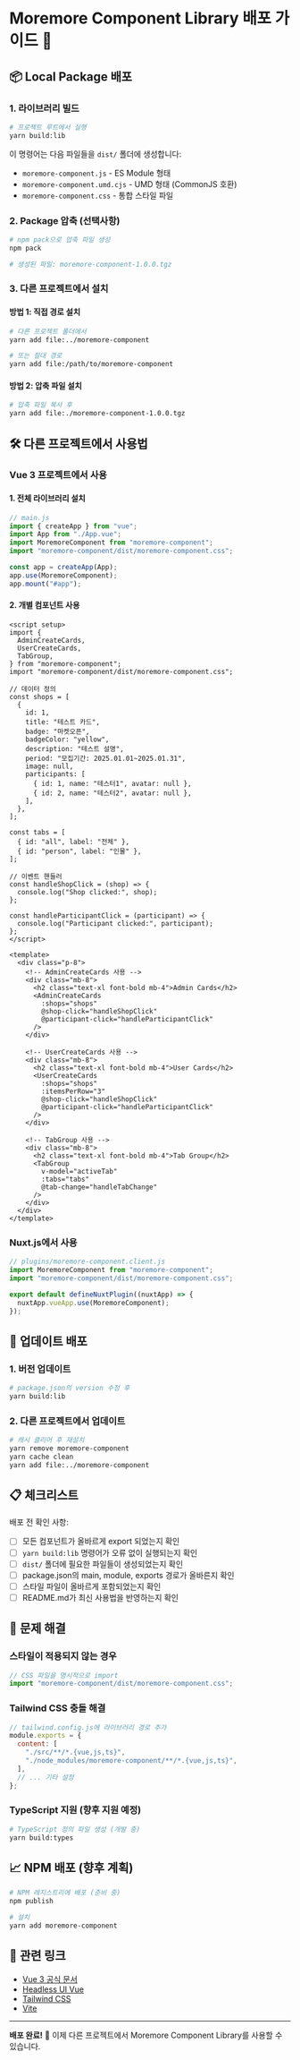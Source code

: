 # Moremore Component Library 배포 가이드 🚀

## 📦 Local Package 배포

### 1. 라이브러리 빌드

```bash
# 프로젝트 루트에서 실행
yarn build:lib
```

이 명령어는 다음 파일들을 `dist/` 폴더에 생성합니다:

- `moremore-component.js` - ES Module 형태
- `moremore-component.umd.cjs` - UMD 형태 (CommonJS 호환)
- `moremore-component.css` - 통합 스타일 파일

### 2. Package 압축 (선택사항)

```bash
# npm pack으로 압축 파일 생성
npm pack

# 생성된 파일: moremore-component-1.0.0.tgz
```

### 3. 다른 프로젝트에서 설치

#### 방법 1: 직접 경로 설치

```bash
# 다른 프로젝트 폴더에서
yarn add file:../moremore-component

# 또는 절대 경로
yarn add file:/path/to/moremore-component
```

#### 방법 2: 압축 파일 설치

```bash
# 압축 파일 복사 후
yarn add file:./moremore-component-1.0.0.tgz
```

## 🛠️ 다른 프로젝트에서 사용법

### Vue 3 프로젝트에서 사용

#### 1. 전체 라이브러리 설치

```javascript
// main.js
import { createApp } from "vue";
import App from "./App.vue";
import MoremoreComponent from "moremore-component";
import "moremore-component/dist/moremore-component.css";

const app = createApp(App);
app.use(MoremoreComponent);
app.mount("#app");
```

#### 2. 개별 컴포넌트 사용

```vue
<script setup>
import {
  AdminCreateCards,
  UserCreateCards,
  TabGroup,
} from "moremore-component";
import "moremore-component/dist/moremore-component.css";

// 데이터 정의
const shops = [
  {
    id: 1,
    title: "테스트 카드",
    badge: "마켓오픈",
    badgeColor: "yellow",
    description: "테스트 설명",
    period: "모집기간: 2025.01.01~2025.01.31",
    image: null,
    participants: [
      { id: 1, name: "테스터1", avatar: null },
      { id: 2, name: "테스터2", avatar: null },
    ],
  },
];

const tabs = [
  { id: "all", label: "전체" },
  { id: "person", label: "인물" },
];

// 이벤트 핸들러
const handleShopClick = (shop) => {
  console.log("Shop clicked:", shop);
};

const handleParticipantClick = (participant) => {
  console.log("Participant clicked:", participant);
};
</script>

<template>
  <div class="p-8">
    <!-- AdminCreateCards 사용 -->
    <div class="mb-8">
      <h2 class="text-xl font-bold mb-4">Admin Cards</h2>
      <AdminCreateCards
        :shops="shops"
        @shop-click="handleShopClick"
        @participant-click="handleParticipantClick"
      />
    </div>

    <!-- UserCreateCards 사용 -->
    <div class="mb-8">
      <h2 class="text-xl font-bold mb-4">User Cards</h2>
      <UserCreateCards
        :shops="shops"
        :itemsPerRow="3"
        @shop-click="handleShopClick"
        @participant-click="handleParticipantClick"
      />
    </div>

    <!-- TabGroup 사용 -->
    <div class="mb-8">
      <h2 class="text-xl font-bold mb-4">Tab Group</h2>
      <TabGroup
        v-model="activeTab"
        :tabs="tabs"
        @tab-change="handleTabChange"
      />
    </div>
  </div>
</template>
```

### Nuxt.js에서 사용

```javascript
// plugins/moremore-component.client.js
import MoremoreComponent from "moremore-component";
import "moremore-component/dist/moremore-component.css";

export default defineNuxtPlugin((nuxtApp) => {
  nuxtApp.vueApp.use(MoremoreComponent);
});
```

## 🔄 업데이트 배포

### 1. 버전 업데이트

```bash
# package.json의 version 수정 후
yarn build:lib
```

### 2. 다른 프로젝트에서 업데이트

```bash
# 캐시 클리어 후 재설치
yarn remove moremore-component
yarn cache clean
yarn add file:../moremore-component
```

## 📋 체크리스트

배포 전 확인 사항:

- [ ] 모든 컴포넌트가 올바르게 export 되었는지 확인
- [ ] `yarn build:lib` 명령어가 오류 없이 실행되는지 확인
- [ ] `dist/` 폴더에 필요한 파일들이 생성되었는지 확인
- [ ] package.json의 main, module, exports 경로가 올바른지 확인
- [ ] 스타일 파일이 올바르게 포함되었는지 확인
- [ ] README.md가 최신 사용법을 반영하는지 확인

## 🐛 문제 해결

### 스타일이 적용되지 않는 경우

```javascript
// CSS 파일을 명시적으로 import
import "moremore-component/dist/moremore-component.css";
```

### Tailwind CSS 충돌 해결

```javascript
// tailwind.config.js에 라이브러리 경로 추가
module.exports = {
  content: [
    "./src/**/*.{vue,js,ts}",
    "./node_modules/moremore-component/**/*.{vue,js,ts}",
  ],
  // ... 기타 설정
};
```

### TypeScript 지원 (향후 지원 예정)

```bash
# TypeScript 정의 파일 생성 (개발 중)
yarn build:types
```

## 📈 NPM 배포 (향후 계획)

```bash
# NPM 레지스트리에 배포 (준비 중)
npm publish

# 설치
yarn add moremore-component
```

## 🔗 관련 링크

- [Vue 3 공식 문서](https://v3.vuejs.org/)
- [Headless UI Vue](https://headlessui.dev/vue/menu)
- [Tailwind CSS](https://tailwindcss.com/)
- [Vite](https://vitejs.dev/)

---

**배포 완료!** 🎉 이제 다른 프로젝트에서 Moremore Component Library를 사용할 수 있습니다.
